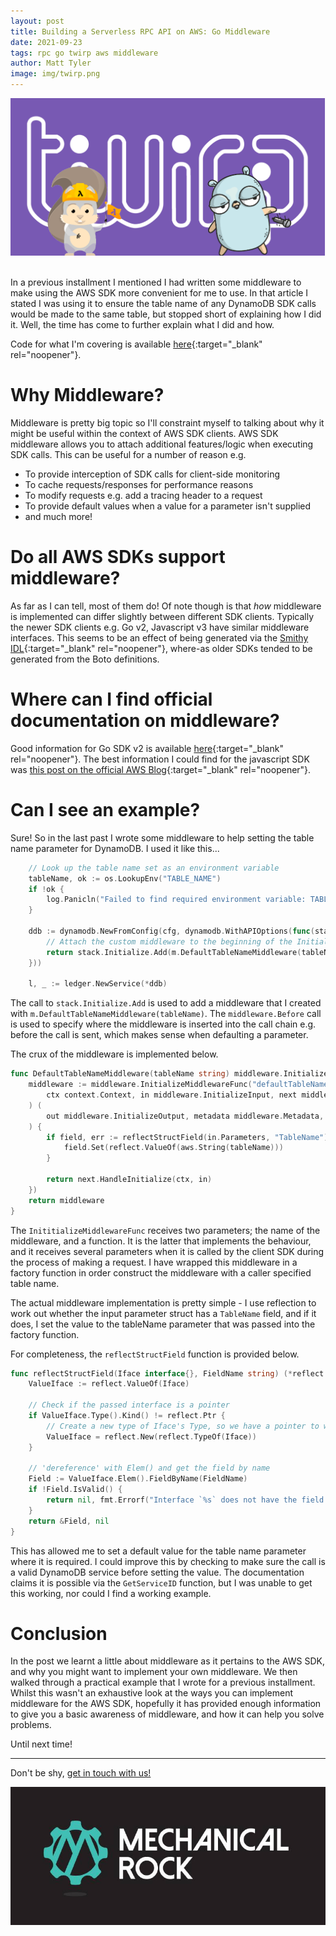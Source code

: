 ```yaml
---
layout: post
title: Building a Serverless RPC API on AWS: Go Middleware
date: 2021-09-23
tags: rpc go twirp aws middleware
author: Matt Tyler
image: img/twirp.png
---
```


<center><img src="/img/twirp.png" /></center>
<br/>

In a previous installment I mentioned I had written some middleware to make using the AWS SDK more convenient for me to use. In that article I stated I was using it to ensure the table name of any DynamoDB SDK calls would be made to the same table, but stopped short of explaining how I did it. Well, the time has come to further explain what I did and how.

Code for what I'm covering is available [here](https://github.com/matt-tyle/ledger-part-one){:target="_blank" rel="noopener"}.

# Why Middleware?

Middleware is pretty big topic so I'll constraint myself to talking about why it might be useful within the context of AWS SDK clients. AWS SDK middleware allows you to attach additional features/logic when executing SDK calls. This can be useful for a number of reason e.g.

- To provide interception of SDK calls for client-side monitoring
- To cache requests/responses for performance reasons
- To modify requests e.g. add a tracing header to a request
- To provide default values when a value for a parameter isn't supplied
- and much more!

# Do all AWS SDKs support middleware?

As far as I can tell, most of them do! Of note though is that *how* middleware is implemented can differ slightly between different SDK clients. Typically the newer SDK clients e.g. Go v2, Javascript v3 have similar middleware interfaces. This seems to be an effect of being generated via the [Smithy IDL](https://awslabs.github.io/smithy/index.html){:target="_blank" rel="noopener"}, where-as older SDKs tended to be generated from the Boto definitions.

# Where can I find official documentation on middleware?

Good information for Go SDK v2 is available [here](https://aws.github.io/aws-sdk-go-v2/docs/middleware/){:target="_blank" rel="noopener"}.
The best information I could find for the javascript SDK was [this post on the official AWS Blog](https://aws.amazon.com/blogs/developer/middleware-stack-modular-aws-sdk-js/){:target="_blank" rel="noopener"}.

# Can I see an example?

Sure! So in the last past I wrote some middleware to help setting the table name parameter for DynamoDB. I used it like this...

```go
    // Look up the table name set as an environment variable
	tableName, ok := os.LookupEnv("TABLE_NAME")
	if !ok {
		log.Panicln("Failed to find required environment variable: TABLE_NAME")
	}

	ddb := dynamodb.NewFromConfig(cfg, dynamodb.WithAPIOptions(func(stack *middleware.Stack) error {
		// Attach the custom middleware to the beginning of the Initialize step
		return stack.Initialize.Add(m.DefaultTableNameMiddleware(tableName), middleware.Before)
	}))

	l, _ := ledger.NewService(*ddb)
```

The call to `stack.Initialize.Add` is used to add a middleware that I created with `m.DefaultTableNameMiddleware(tableName)`. The `middleware.Before` call is used to specify where the middleware is inserted into the call chain e.g. before the call is sent, which makes sense when defaulting a parameter.

The crux of the middleware is implemented below.

```go
func DefaultTableNameMiddleware(tableName string) middleware.InitializeMiddleware {
	middleware := middleware.InitializeMiddlewareFunc("defaultTableName", func(
		ctx context.Context, in middleware.InitializeInput, next middleware.InitializeHandler,
	) (
		out middleware.InitializeOutput, metadata middleware.Metadata, err error,
	) {
		if field, err := reflectStructField(in.Parameters, "TableName"); err == nil {
			field.Set(reflect.ValueOf(aws.String(tableName)))
		}

		return next.HandleInitialize(ctx, in)
	})
	return middleware
}
```

The `InititializeMiddlewareFunc` receives two parameters; the name of the middleware, and a function. It is the latter that implements the behaviour, and it receives several parameters when it is called by the client SDK during the process of making a request. I have wrapped this middleware in a factory function in order construct the middleware with a caller specified table name.

The actual middleware implementation is pretty simple - I use reflection to work out whether the input parameter struct has a `TableName` field, and if it does, I set the value to the tableName parameter that was passed into the factory function.

For completeness, the `reflectStructField` function is provided below.

```go
func reflectStructField(Iface interface{}, FieldName string) (*reflect.Value, error) {
	ValueIface := reflect.ValueOf(Iface)

	// Check if the passed interface is a pointer
	if ValueIface.Type().Kind() != reflect.Ptr {
		// Create a new type of Iface's Type, so we have a pointer to work with
		ValueIface = reflect.New(reflect.TypeOf(Iface))
	}

	// 'dereference' with Elem() and get the field by name
	Field := ValueIface.Elem().FieldByName(FieldName)
	if !Field.IsValid() {
		return nil, fmt.Errorf("Interface `%s` does not have the field `%s`", ValueIface.Type(), FieldName)
	}
	return &Field, nil
}
```

This has allowed me to set a default value for the table name parameter where it is required. I could improve this by checking to make sure the call is a valid DynamoDB service before setting the value. The documentation claims it is possible via the `GetServiceID` function, but I was unable to get this working, nor could I find a working example.

# Conclusion

In the post we learnt a little about middleware as it pertains to the AWS SDK, and why you might want to implement your own middleware. We then walked through a practical example that I wrote for a previous installment. Whilst this wasn't an exhaustive look at the ways you can implement middleware for the AWS SDK, hopefully it has provided enough information to give you a basic awareness of middleware, and how it can help you solve problems.

Until next time!

---

Don't be shy, [get in touch with us!](https://www.mechanicalrock.io/lets-get-started)

![Mechanical Rock Logo](/img/mr-logo-dark-landscape.jpg)

